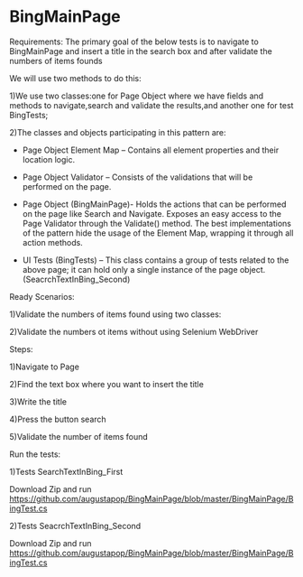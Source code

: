 
# BingMainPage 

Requirements: The primary goal of the below tests is to navigate  to BingMainPage and insert a title in the search box and after validate the numbers of items founds

We will use two methods to do this:

1)We use two classes:one for Page Object where we have fields and methods to navigate,search and validate the results,and another one for test BingTests;

2)The classes and objects participating in this pattern are:

- Page Object Element Map – Contains all element properties and their location logic.

- Page Object Validator – Consists of the validations that will be performed on the page.

- Page Object (BingMainPage)- Holds the actions that can be performed on the page like Search and Navigate. Exposes an easy access to the Page Validator through the Validate() method. The best implementations of the pattern hide the usage of the Element Map, wrapping it through all action methods.

- UI Tests (BingTests) – This class contains a group of tests related to the above page; it can hold only a single instance of the page object.(SeacrchTextInBing_Second)

Ready Scenarios:

1)Validate the numbers of items found using two classes:


2)Validate the numbers ot items without using  Selenium WebDriver


Steps:

1)Navigate to  Page

2)Find the text  box where you want to insert the title

3)Write the title

4)Press the button search

5)Validate the number of items found


Run the tests:


1)Tests SearchTextInBing_First

Download Zip and run https://github.com/augustapop/BingMainPage/blob/master/BingMainPage/BingTest.cs

2)Tests SeacrchTextInBing_Second

Download Zip and run https://github.com/augustapop/BingMainPage/blob/master/BingMainPage/BingTest.cs


